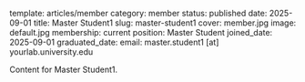 template: articles/member
category: member
status: published
date: 2025-09-01
title: Master Student1
slug: master-student1
cover: member.jpg
image: default.jpg
membership: current
position: Master Student
joined_date: 2025-09-01
graduated_date:
email: master.student1 [at] yourlab.university.edu

Content for Master Student1.
